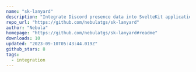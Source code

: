 ```yaml
---
name: "sk-lanyard"
description: "Integrate Discord presence data into SvelteKit applications."
repo_url: "https://github.com/nebulatgs/sk-lanyard"
author: "Nebula"
homepage: "https://github.com/nebulatgs/sk-lanyard#readme"
downloads: 10
updated: "2023-09-10T05:43:44.019Z"
github_stars: 8
tags: 
  - integration
---
```

